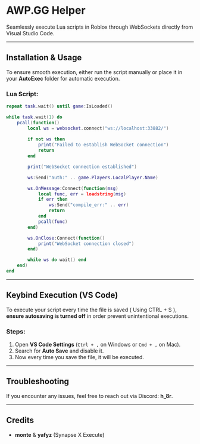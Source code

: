 # AWP.GG Helper

Seamlessly execute Lua scripts in Roblox through WebSockets directly from Visual Studio Code.

---

## Installation & Usage

To ensure smooth execution, either run the script manually or place it in your **AutoExec** folder for automatic execution.

### Lua Script:
```lua
repeat task.wait() until game:IsLoaded()

while task.wait(1) do
    pcall(function()
        local ws = websocket.connect("ws://localhost:33882/")
        
        if not ws then
            print("Failed to establish WebSocket connection")
            return
        end

        print("WebSocket connection established")

        ws:Send("auth:" .. game.Players.LocalPlayer.Name)

        ws.OnMessage:Connect(function(msg)
            local func, err = loadstring(msg)
            if err then
                ws:Send("compile_err:" .. err)
                return
            end
            pcall(func)
        end)

        ws.OnClose:Connect(function()
            print("WebSocket connection closed")
        end)

        while ws do wait() end
    end)
end
```

---

## Keybind Execution (VS Code)
To execute your script every time the file is saved ( Using CTRL + S ), **ensure autosaving is turned off** in order prevent unintentional executions.

### Steps:
1. Open **VS Code Settings** (`Ctrl + ,` on Windows or `Cmd + ,` on Mac).
2. Search for **Auto Save** and disable it.
3. Now every time you save the file, it will be executed.

---

## Troubleshooting
If you encounter any issues, feel free to reach out via Discord: **h_8r**.

---

## Credits
- **monte** & **yafyz** (Synapse X Execute)

